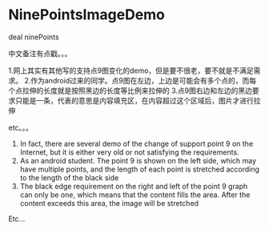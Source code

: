 # NinePointsImageDemo
deal ninePoints

中文备注有点戳。。。

1.网上其实有其他写的支持点9图变化的demo，但是要不很老，要不就是不满足需求。
2.作为android过来的同学。点9图在左边，上边是可能会有多个点的，而每个点拉伸的长度就是按照黑边的长度等比例来拉伸的
3.点9图右边和左边的黑边要求只能是一条，代表的意思是内容填充区，在内容超过这个区域后，图片才进行拉伸

etc。。。


1. In fact, there are several demo of the change of support point 9 on the Internet, 
but it is either very old or not satisfying the requirements.
2. As an android student. The point 9 is shown on the left side,
which may have multiple points, and the length of each point is stretched according to the length of the black side
3. The black edge requirement on the right and left of the point 9 graph can only be one, 
which means that the content fills the area. After the content exceeds this area, the image will be stretched

Etc...
